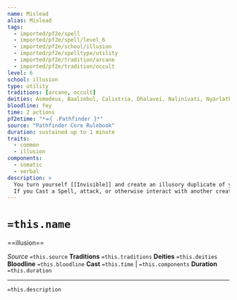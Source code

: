 ```yaml
---
name: Mislead
alias: Mislead
tags:
  - imported/pf2e/spell
  - imported/pf2e/spell/level_6
  - imported/pf2e/school/illusion
  - imported/pf2e/spelltype/utility
  - imported/pf2e/tradition/arcane
  - imported/pf2e/tradition/occult
level: 6
school: illusion
type: utility
traditions: [arcane, occult]
deities: Asmodeus, Baalzebul, Calistria, Dhalavei, Nalinivati, Nyarlathotep (The Crawling Chaos), Thamir, The Freeing Flame, Yaezhing
bloodline: fey
time: 2 actions
pf2etime: "*⬺{ .Pathfinder }*"
source: "Pathfinder Core Rulebook"
duration: sustained up to 1 minute
traits:
  - common
  - illusion
components:
  - somatic
  - verbal
description: >
  You turn yourself [[Invisible]] and create an illusory duplicate of yourself. When you Sustain the Spell, you can mentally dictate a course of action for your duplicate to follow that round. Your duplicate acts as though it had your full number of actions, though it can't actually affect anything in the environment. Both the duplicate and your invisibility persist for the spell's duration. Performing a hostile action doesn't end mislead's invisibility, just like a 4th-level invisibility spell. A creature that determines the duplicate is an illusion doesn't necessarily know you're invisible, and one that can see your invisible form doesn't necessarily know your duplicate is an illusion.
  If you Cast a Spell, attack, or otherwise interact with another creature, as a part of that action you can attempt a Deception check against observers' Perception DCs to convince them your duplicate used that action. This doesn't fool anyone who's aware your duplicate is an illusion, nor does it work if the attack obviously couldn't have come from the duplicate. For instance, if you fired a ray, you could make it look like it came from the duplicate as long as the duplicate was positioned appropriately, but if you attacked with a sword and your duplicate was across the room from the target, your Deception check would automatically fail.
---
```

# `=this.name`
==illusion==

*Source* `=this.source`
**Traditions** `=this.traditions`
**Deities** `=this.deities`
**Bloodline** `=this.bloodline`
**Cast** `=this.time` | `=this.components`
**Duration** `=this.duration`

***
`=this.description`